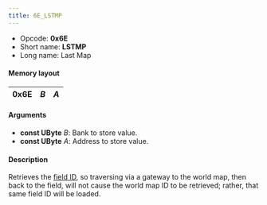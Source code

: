 ```yaml
---
title: 6E_LSTMP
---
```


-   Opcode: **0x6E**
-   Short name: **LSTMP**
-   Long name: Last Map

#### Memory layout

| 0x6E | *B* | *A* |
|------|-----|-----|

#### Arguments

-   **const UByte** *B*: Bank to store value.
-   **const UByte** *A*: Address to store value.

#### Description

Retrieves the [field ID](../../Field_ID.md), so traversing via a gateway to the world map, then back to the field, will not cause the world map ID to be retrieved; rather, that same field ID will be loaded.
